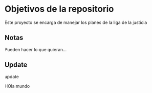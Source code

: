# Objetivos de la repositorio

Este proyecto se encarga de manejar los planes de la liga de la justicia


## Notas
Pueden hacer lo que quieran...

## Update

update

HOla mundo

